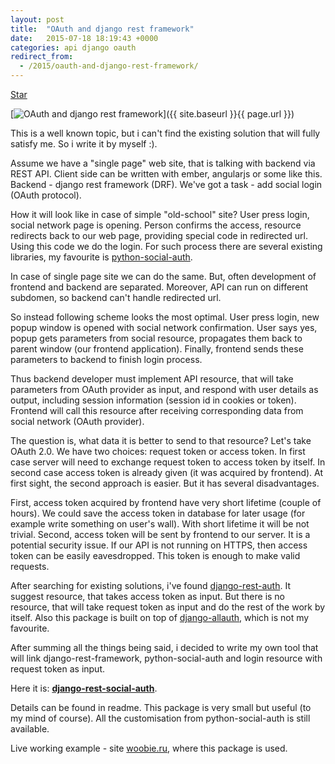 ```yaml
---
layout: post
title:  "OAuth and django rest framework"
date:   2015-07-18 18:19:43 +0000
categories: api django oauth
redirect_from:
  - /2015/oauth-and-django-rest-framework/
---
```


<a class="github-button" href="https://github.com/st4lk/django-rest-social-auth" data-color-scheme="no-preference: light; light: light; dark: dark;" data-size="large" data-show-count="true" aria-label="Star st4lk/django-rest-social-auth on GitHub">Star</a>

[![OAuth and django rest framework](https://img-fotki.yandex.ru/get/6615/85893628.c69/0_18e574_16d44873_XL.png
 "OAuth and django rest framework")]({{ site.baseurl }}{{ page.url }})

This is a well known topic, but i can't find the existing solution that will fully satisfy me. So i write it by myself :).

Assume we have a "single page" web site, that is talking with backend via REST API. Client side can be written with ember, angularjs or some like this. Backend - django rest framework (DRF). We've got a task - add social login  (OAuth protocol).

<!--more-->

How it will look like in case of simple "old-school" site? User press login, social network page is opening. Person confirms the access, resource redirects back to our web page, providing special code in redirected url. Using this code we do the login. For such process there are several existing libraries, my favourite is  [python-social-auth](https://github.com/omab/python-social-auth).

In case of single page site we can do the same. But, often development of frontend and backend are separated. Moreover, API can run on different subdomen, so backend can't handle redirected url.

So instead following scheme looks the most optimal. User press login, new popup window is opened with social network confirmation. User says yes, popup gets parameters from social resource, propagates them back to parent window (our frontend application). Finally, frontend sends these parameters to backend to finish login process.

Thus backend developer must implement API resource, that will take parameters from OAuth provider as input, and respond with user details as output, including session information (session id in cookies or token). Frontend will call this resource after receiving corresponding data from social network (OAuth provider).

The question is, what data it is better to send to that resource? Let's take OAuth 2.0. We have two choices: request token or access token. In first case server will need to exchange request token to access token by itself. In second case access token is already given (it was acquired by frontend). At first sight, the second approach is easier. But it has several disadvantages.

First, access token acquired by frontend have very short lifetime (couple of hours). We could save the access token in database for later usage (for example write something on user's wall). With short lifetime it will be not trivial. Second, access token will be sent by frontend to our server. It is a potential security issue. If our API is not running on HTTPS, then access token can be easily eavesdropped. This token is enough to make valid requests.

After searching for existing solutions, i've found [django-rest-auth](https://github.com/Tivix/django-rest-auth). 
It suggest resource, that takes access token as input. But there is no resource, that will take request token as input and do the rest of the work by itself. Also this package is built on top of [django-allauth](https://github.com/pennersr/django-allauth), which is not my favourite.

After summing all the things being said, i decided to write my own tool that will link django-rest-framework, python-social-auth and login resource with request token as input.

Here it is: [**django-rest-social-auth**](https://github.com/st4lk/django-rest-social-auth).

Details can be found in readme. This package is very small but useful (to my mind of course). All the customisation from python-social-auth is still available.

Live working example - site [woobie.ru](http://www.woobie.ru/), where this package is used.
